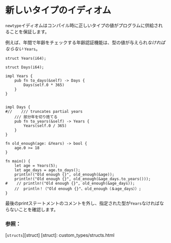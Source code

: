 # <!--New Type Idiom--> 新しいタイプのイディオム

<!--The `newtype` idiom gives compile time guarantees that the right type of value is supplied to a program.-->
`newtype`イディオムはコンパイル時に正しいタイプの値がプログラムに供給されることを保証します。

<!--For example, an age verification function that checks age in years, *must* be given a value of type `Years`.-->
例えば、年間で年齢をチェックする年齢認証機能は、型の値が与えられ*なければならない* `Years`。

```rust, editable
struct Years(i64);

struct Days(i64);

impl Years {
    pub fn to_days(&self) -> Days {
        Days(self.0 * 365)
    }
}


impl Days {
#//    /// truncates partial years
    /// 部分年を切り捨てる
    pub fn to_years(&self) -> Years {
        Years(self.0 / 365)
    }
}

fn old_enough(age: &Years) -> bool {
    age.0 >= 18
}

fn main() {
    let age = Years(5);
    let age_days = age.to_days();
    println!("Old enough {}", old_enough(&age));
    println!("Old enough {}", old_enough(&age_days.to_years()));
#    // println!("Old enough {}", old_enough(&age_days));
    //  println！（"Old enough {}"、old_enough（＆age_days））;
}
```

<!--Uncomment the last print statement to observe that the type supplied must be `Years`.-->
最後のprintステートメントのコメントを外し、指定された型が`Years`なければならないことを確認します。

### <!--See also:--> 参照：

[`structs`][struct]
[struct]: custom_types/structs.html

